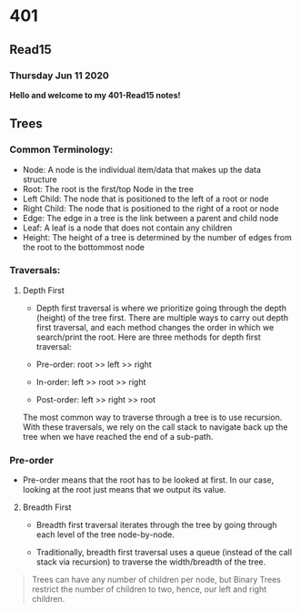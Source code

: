 # 401

## Read15

### Thursday Jun 11 2020

**Hello and welcome to my 401-Read15 notes!**

## Trees

### Common Terminology:

   - Node: A node is the individual item/data that makes up the data structure
   - Root: The root is the first/top Node in the tree
   - Left Child: The node that is positioned to the left of a root or node
   - Right Child: The node that is positioned to the right of a root or node
   - Edge: The edge in a tree is the link between a parent and child node
   - Leaf: A leaf is a node that does not contain any children
   - Height: The height of a tree is determined by the number of edges from the root to the bottommost node


### Traversals:

1. Depth First

   - Depth first traversal is where we prioritize going through the depth (height) of the tree first. There are multiple ways to carry out depth first traversal, and each method changes the order in which we search/print the root. Here are three methods for depth first traversal:

    - Pre-order: root >> left >> right
    - In-order: left >> root >> right
    - Post-order: left >> right >> root    


    The most common way to traverse through a tree is to use recursion. With these traversals, we rely on the call stack to navigate back up the tree when we have reached the end of a sub-path.

### Pre-order 

   - Pre-order means that the root has to be looked at first. In our case, looking at the root just means that we output its value. 

2. Breadth First 

    - Breadth first traversal iterates through the tree by going through each level of the tree node-by-node. 

    - Traditionally, breadth first traversal uses a queue (instead of the call stack via recursion) to traverse the width/breadth of the tree.


> Trees can have any number of children per node, but Binary Trees restrict the number of children to two, hence, our  left and right children.           